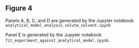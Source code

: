 ## Figure 4
Panels A, B, C, and D are generated by the Jupyter notebook `analytical_model_analysis_solute_solvent.ipynb`

Panel E is generated by the Jupyter notebook `fit_experiment_against_analytical_model.ipynb`.